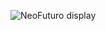 ![NeoFuturo display](https://github.com/user-attachments/assets/b501311d-98c4-4318-9b7a-e55c159c52bd)
